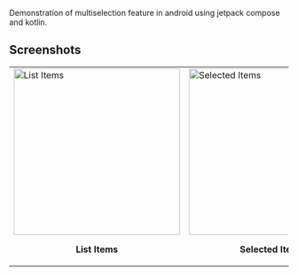 Demonstration of multiselection feature in android using jetpack compose and kotlin.

## Screenshots  

<table>
  <tr>
    <td>
      <img src="https://github.com/user-attachments/assets/e46eb6bf-f151-4931-866c-051155acf265" alt="List Items" width="300"/>
      <p align="center"><strong>List Items</strong></p>
    </td>
    <td>
      <img src="https://github.com/user-attachments/assets/8f650a9e-bd9d-4dc5-a25c-2f5095f49cca" alt="Selected Items" width="300"/>
      <p align="center"><strong>Selected Items</strong></p>
    </td>
    <td>
      <img src="https://github.com/user-attachments/assets/67b20929-09f4-4f73-aa4d-14acda16785e" alt="Select All" width="300"/>
      <p align="center"><strong>Select All</strong></p>
    </td>
  </tr>
</table>
